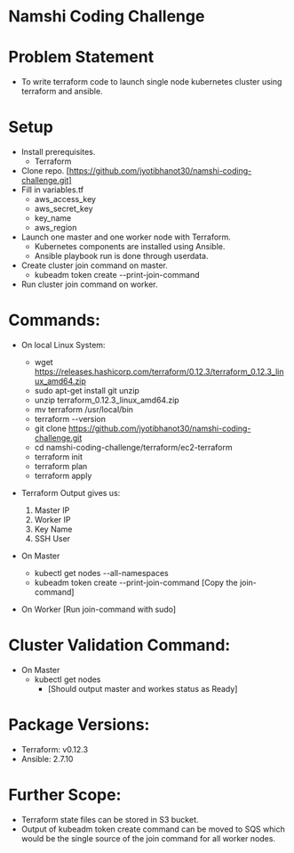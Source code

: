 # Namshi Coding Challenge

# Problem Statement
- To write terraform code to launch single node kubernetes cluster using terraform and ansible.

# Setup
- Install prerequisites.
  - Terraform
- Clone repo. [https://github.com/jyotibhanot30/namshi-coding-challenge.git]
- Fill in variables.tf
  - aws_access_key
  - aws_secret_key
  - key_name
  - aws_region
- Launch one master and one worker node with Terraform.
  - Kubernetes components are installed using Ansible. 
  - Ansible playbook run is done through userdata.
- Create cluster join command on master.
  - kubeadm token create --print-join-command
- Run cluster join command on worker.

# Commands:
- On local Linux System:
  - wget https://releases.hashicorp.com/terraform/0.12.3/terraform_0.12.3_linux_amd64.zip
  - sudo apt-get install git unzip
  - unzip terraform_0.12.3_linux_amd64.zip
  - mv terraform /usr/local/bin
  - terraform --version
  - git clone https://github.com/jyotibhanot30/namshi-coding-challenge.git
  - cd namshi-coding-challenge/terraform/ec2-terraform
  - terraform init
  - terraform plan
  - terraform apply

- Terraform Output gives us:
  1. Master IP
  2. Worker IP
  3. Key Name
  4. SSH User

- On Master
  - kubectl get nodes --all-namespaces
  - kubeadm token create --print-join-command
  [Copy the join-command]

- On Worker
  [Run join-command with sudo]

# Cluster Validation Command:
- On Master
  - kubectl get nodes
    - [Should output master and workes status as Ready]

# Package Versions:
- Terraform: v0.12.3
- Ansible: 2.7.10

# Further Scope:
- Terraform state files can be stored in S3 bucket.
- Output of kubeadm token create command can be moved to SQS which would be the single source of the join command
  for all worker nodes.
